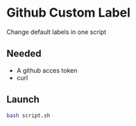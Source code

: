 # Github Custom Label

Change default labels in one script

## Needed

- A github acces token
- curl

## Launch

```bash
bash script.sh
```

